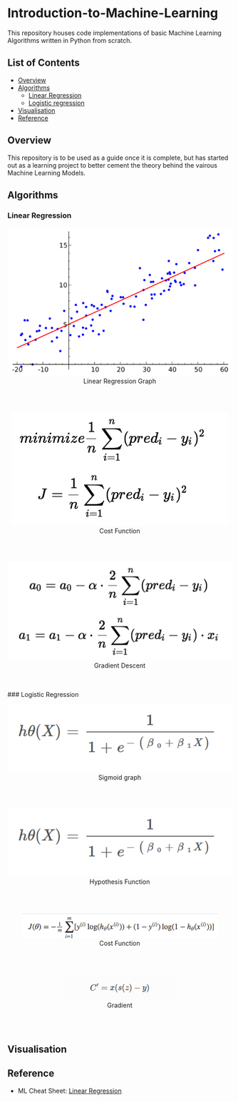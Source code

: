 # Introduction-to-Machine-Learning

This repository houses code implementations of basic Machine Learning Algorithms written in Python from scratch.

## List of Contents
- [Overview](#Overview)
- [Algorithms](#Algorithms)
  - [Linear Regression](#Linear-Regression)
  - [Logistic regression](#Logistic-Regression)
- [Visualisation](#Visualisation)
- [Reference](#Reference)

## Overview

This repository is to be used as a guide once it is complete, but has started out as a learning project to better cement the theory behind the vairous Machine Learning Models.

## Algorithms
### Linear Regression
<p align="center">
  <img src="https://github.com/surya-palaniswamy/Introduction-to-Machine-Learning/blob/main/media/linear_regression/linear_regression.png" alt="Linear regression graph"/>
  <br clear="centre"/>
  Linear Regression Graph
</p>
<br/>
<br/>

<p align="center">
  <img src="https://github.com/surya-palaniswamy/Introduction-to-Machine-Learning/blob/main/media/linear_regression/cost_function.png" alt="Cost Function"/>
  <br clear="centre"/>
  Cost Function
</p>
<br/>
<br/>


<p align="center">
  <img src="https://github.com/surya-palaniswamy/Introduction-to-Machine-Learning/blob/main/media/linear_regression/gradient_descent.png" alt="Gradient Descent"/>
  <br clear="centre"/>
  Gradient Descent
</p>
<br/>
<br/>
### Logistic Regression
<p align="center">
  <img src="https://github.com/surya-palaniswamy/Introduction-to-Machine-Learning/blob/main/media/logistic_regression/hypothesis_function.png" alt="Sigmoid graph"/>
  <br clear="centre"/>
  Sigmoid graph
</p>
<br/>
<br/>


<p align="center">
  <img src="https://github.com/surya-palaniswamy/Introduction-to-Machine-Learning/blob/main/media/logistic_regression/hypothesis_function.png" alt="Hypothesis Function"/>
  <br clear="centre"/>
  Hypothesis Function
</p>
<br/>
<br/>


<p align="center">
  <img src="https://github.com/surya-palaniswamy/Introduction-to-Machine-Learning/blob/main/media/logistic_regression/logistic_cost_function_joined.png" alt="Cost Function"/>
  <br clear="centre"/>
  Cost Function
</p>
<br/>
<br/>

<p align="center">
  <img src="https://github.com/surya-palaniswamy/Introduction-to-Machine-Learning/blob/main/media/logistic_regression/gradient_derivative.PNG" alt="Gradient"/>
  <br clear="centre"/>
  Gradient
</p>
<br/>
<br/>

## Visualisation

## Reference
- ML Cheat Sheet: [Linear Regression](https://ml-cheatsheet.readthedocs.io/en/latest/linear_regression.html)
